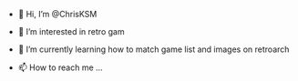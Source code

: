 - 👋 Hi, I’m @ChrisKSM
- 👀 I’m interested in retro gam
- 🌱 I’m currently learning how to match game list and images on retroarch

- 📫 How to reach me ...

<!---
ChrisKSM/ChrisKSM is a ✨ special ✨ repository because its `README.md` (this file) appears on your GitHub profile.
You can click the Preview link to take a look at your changes.
--->

